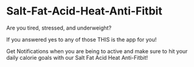 # Salt-Fat-Acid-Heat-Anti-Fitbit

Are you tired, stressed, and underweight?

If you answered yes to any of those THIS is the app for you!

Get Notifications when you are being to active and make sure to hit your daily calorie goals with our Salt Fat Acid Heat Anti-Fitbit!
